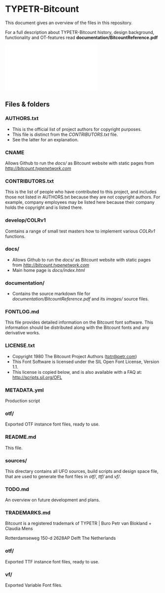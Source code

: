 # TYPETR-Bitcount

This document gives an overview of the files in this repository.

For a full description about TYPETR-Bitcount history, design background, functionality and OT-features read **documentation/BitcountReference.pdf**

![](documentation/BitcountReference.pdf)

## Files & folders

### AUTHORS.txt

* This is the official list of project authors for copyright purposes. 
* This file is distinct from the *CONTRIBUTORS.txt* file. 
* See the latter for an explanation. 

### CNAME

Allows Github to run the *docs/* as Bitcount website with static pages from *http://bitcount.typenetwork.com*

### CONTRIBUTORS.txt

This is the list of people who have contributed to this project, and includes those not listed in AUTHORS.txt because they are not copyright authors. For example, company employees may be listed here because their company holds the copyright and is listed there.

### develop/COLRv1

Comtains a range of small test masters how to implement various *COLRv1* functions.

### docs/

* Allows Github to run the *docs/* as Bitcount website with static pages from *http://bitcount.typenetwork.com*
* Main home page is *docs/index.html*

### documentation/

* Contains the source markdown file for *documentation/BitcountReference.pdf* and its *images/* source files.

### FONTLOG.md

This file provides detailed information on the Bitcount font software.
This information should be distributed along with the Bitcount fonts and any derivative works.

### LICENSE.txt

* Copyright 1980 The Bitcount Project Authors (tptr@petr.com)
* This Font Software is licensed under the SIL Open Font License, Version 1.1.
* This license is copied below, and is also available with a FAQ at:
http://scripts.sil.org/OFL

### METADATA.yml

Production script

### otf/

Exported OTF instance font files, ready to use.

### README.md

This file.

### sources/

This directary contains all UFO sources, build scripts and design space file, that are used to generate the font files in *otf/*, *ttf/* and *vf/*.

### TODO.md

An overview on future development and plans.

### TRADEMARKS.md

Bitcount is a registered trademark of TYPETR | Buro Petr van Blokland + Claudia Mens

Rotterdamseweg 150-d
2628AP Delft The Netherlands



### otf/

Exported TTF instance font files, ready to use.

### vf/

Exported Variable Font files.

